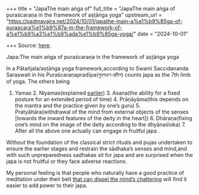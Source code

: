 +++
title = "JapaThe main aṅga of"
full_title = "JapaThe main aṅga of puraścaraṇa in the framework of aṣṭāṅga yoga"
upstream_url = "https://padmavajra.net/2024/10/01/japathe-main-a%e1%b9%85ga-of-purascara%e1%b9%87a-in-the-framework-of-a%e1%b9%a3%e1%b9%ada%e1%b9%85ga-yoga/"
date = "2024-10-01"

+++
Source: [here](https://padmavajra.net/2024/10/01/japathe-main-a%e1%b9%85ga-of-purascara%e1%b9%87a-in-the-framework-of-a%e1%b9%a3%e1%b9%ada%e1%b9%85ga-yoga/).

Japa:The main aṅga of puraścaraṇa in the framework of aṣṭāṅga yoga

In a Pātañjala/aṣṭāṅga yoga framework,according to Swami Saccidananda Saraswati in his Puraścaraṇapradīpa(পুরশ্চরণ-প্রদীপ) counts japa as the 7th limb of yoga. The others being

1.  Yamas 2.  Niyamas(explained
    [earlier](https://padmavajra.net/2023/12/09/yamas-and-niyamas-and-donts-during-purashcharana/)) 3.  Asana(the ability for a fixed posture for an extended period of
    time) 4.  Prāṇāyāma(this depends on the mantra and the practice given by one’s
    guru) 5.  Pratyāhāra(withdrawal of the mind from external objects of the
    senses \[towards the inward features of the deity in the heart\]) 6.  Dhāraṇa(fixing one’s mind on the image of the deity according to the
    dhyānaśloka) 7.  After all the above one actually can engage in fruitful japa .

Without the foundation of the classical strict rituals and pujas undertaken to ensure the earlier stages and restrain the sādhaka’s senses and mind,and with such unpreparedness sadhakas sit for japa and are surprised when the japa is not fruitful or they face adverse reactions.

My personal feeling is that people who naturally have a good practice of meditation under their belt [that can dispel the mind’s chattering](https://eye-of-the-storm.ca/2022/11/05/the-eye-of-the-storm/) will find it easier to add power to their japa.
